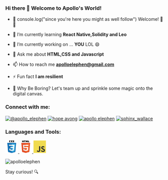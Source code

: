 ### Hi there 👋 Welcome to Apollo's World!
- 🚀 console.log("since you're here you might as well follow") Welcome! 🚀🚀
  
- 🌱 I’m currently learning **React Native,Solidity and Leo**

- 🔭 I’m currently working on ... **YOU** LOL  😄 

- 💬 Ask me about **HTML,CSS and Javascript**

- 📫 How to reach me **apolloelephen@gmail.com**

- ⚡ Fun fact **I am resilient**

- 🌌 Why Be Boring?
Let's team up and sprinkle some magic onto the digital canvas.

<h3 align="left">Connect with me:</h3>
<p align="left">
<a href="https://twitter.com/@apollo_elephen" target="blank"><img align="center" src="https://raw.githubusercontent.com/rahuldkjain/github-profile-readme-generator/master/src/images/icons/Social/twitter.svg" alt="@apollo_elephen" height="30" width="40" /></a>
<a href="https://linkedin.com/in/hope avong" target="blank"><img align="center" src="https://raw.githubusercontent.com/rahuldkjain/github-profile-readme-generator/master/src/images/icons/Social/linked-in-alt.svg" alt="hope avong" height="30" width="40" /></a>
<a href="https://fb.com/apollo elephen" target="blank"><img align="center" src="https://raw.githubusercontent.com/rahuldkjain/github-profile-readme-generator/master/src/images/icons/Social/facebook.svg" alt="apollo elephen" height="30" width="40" /></a>
<a href="https://instagram.com/sphinx_wallace" target="blank"><img align="center" src="https://raw.githubusercontent.com/rahuldkjain/github-profile-readme-generator/master/src/images/icons/Social/instagram.svg" alt="sphinx_wallace" height="30" width="40" /></a>
</p>

<h3 align="left">Languages and Tools:</h3>
<p align="left"> <a href="https://www.w3schools.com/css/" target="_blank" rel="noreferrer"> <img src="https://raw.githubusercontent.com/devicons/devicon/master/icons/css3/css3-original-wordmark.svg" alt="css3" width="40" height="40"/> </a> <a href="https://www.w3.org/html/" target="_blank" rel="noreferrer"> <img src="https://raw.githubusercontent.com/devicons/devicon/master/icons/html5/html5-original-wordmark.svg" alt="html5" width="40" height="40"/> </a> <a href="https://developer.mozilla.org/en-US/docs/Web/JavaScript" target="_blank" rel="noreferrer"> <img src="https://raw.githubusercontent.com/devicons/devicon/master/icons/javascript/javascript-original.svg" alt="javascript" width="40" height="40"/> </a> </p>

<p><img align="center" src="https://github-readme-stats.vercel.app/api/top-langs?username=apolloelephen&show_icons=true&locale=en&layout=compact" alt="apolloelephen" /></p>





Stay curious! 🔍
